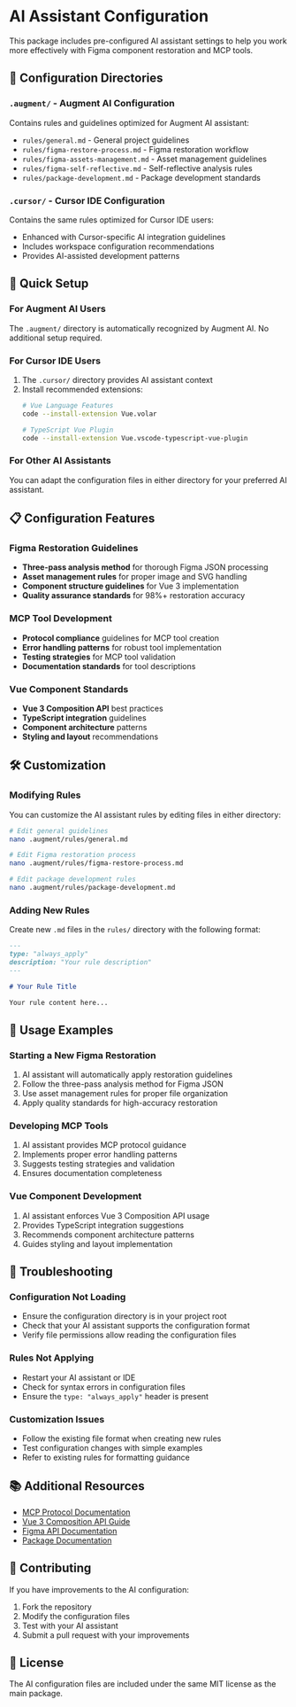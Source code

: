 # AI Assistant Configuration

This package includes pre-configured AI assistant settings to help you work more effectively with Figma component restoration and MCP tools.

## 📁 Configuration Directories

### `.augment/` - Augment AI Configuration
Contains rules and guidelines optimized for Augment AI assistant:
- `rules/general.md` - General project guidelines
- `rules/figma-restore-process.md` - Figma restoration workflow
- `rules/figma-assets-management.md` - Asset management guidelines
- `rules/figma-self-reflective.md` - Self-reflective analysis rules
- `rules/package-development.md` - Package development standards

### `.cursor/` - Cursor IDE Configuration  
Contains the same rules optimized for Cursor IDE users:
- Enhanced with Cursor-specific AI integration guidelines
- Includes workspace configuration recommendations
- Provides AI-assisted development patterns

## 🚀 Quick Setup

### For Augment AI Users
The `.augment/` directory is automatically recognized by Augment AI. No additional setup required.

### For Cursor IDE Users
1. The `.cursor/` directory provides AI assistant context
2. Install recommended extensions:
   ```bash
   # Vue Language Features
   code --install-extension Vue.volar
   
   # TypeScript Vue Plugin  
   code --install-extension Vue.vscode-typescript-vue-plugin
   ```

### For Other AI Assistants
You can adapt the configuration files in either directory for your preferred AI assistant.

## 📋 Configuration Features

### Figma Restoration Guidelines
- **Three-pass analysis method** for thorough Figma JSON processing
- **Asset management rules** for proper image and SVG handling
- **Component structure guidelines** for Vue 3 implementation
- **Quality assurance standards** for 98%+ restoration accuracy

### MCP Tool Development
- **Protocol compliance** guidelines for MCP tool creation
- **Error handling patterns** for robust tool implementation
- **Testing strategies** for MCP tool validation
- **Documentation standards** for tool descriptions

### Vue Component Standards
- **Vue 3 Composition API** best practices
- **TypeScript integration** guidelines
- **Component architecture** patterns
- **Styling and layout** recommendations

## 🛠️ Customization

### Modifying Rules
You can customize the AI assistant rules by editing files in either directory:

```bash
# Edit general guidelines
nano .augment/rules/general.md

# Edit Figma restoration process
nano .augment/rules/figma-restore-process.md

# Edit package development rules
nano .augment/rules/package-development.md
```

### Adding New Rules
Create new `.md` files in the `rules/` directory with the following format:

```markdown
---
type: "always_apply"
description: "Your rule description"
---

# Your Rule Title

Your rule content here...
```

## 🎯 Usage Examples

### Starting a New Figma Restoration
1. AI assistant will automatically apply restoration guidelines
2. Follow the three-pass analysis method for Figma JSON
3. Use asset management rules for proper file organization
4. Apply quality standards for high-accuracy restoration

### Developing MCP Tools
1. AI assistant provides MCP protocol guidance
2. Implements proper error handling patterns
3. Suggests testing strategies and validation
4. Ensures documentation completeness

### Vue Component Development
1. AI assistant enforces Vue 3 Composition API usage
2. Provides TypeScript integration suggestions
3. Recommends component architecture patterns
4. Guides styling and layout implementation

## 🔧 Troubleshooting

### Configuration Not Loading
- Ensure the configuration directory is in your project root
- Check that your AI assistant supports the configuration format
- Verify file permissions allow reading the configuration files

### Rules Not Applying
- Restart your AI assistant or IDE
- Check for syntax errors in configuration files
- Ensure the `type: "always_apply"` header is present

### Customization Issues
- Follow the existing file format when creating new rules
- Test configuration changes with simple examples
- Refer to existing rules for formatting guidance

## 📚 Additional Resources

- [MCP Protocol Documentation](https://modelcontextprotocol.io/)
- [Vue 3 Composition API Guide](https://vuejs.org/guide/extras/composition-api-faq.html)
- [Figma API Documentation](https://www.figma.com/developers/api)
- [Package Documentation](./README.md)

## 🤝 Contributing

If you have improvements to the AI configuration:

1. Fork the repository
2. Modify the configuration files
3. Test with your AI assistant
4. Submit a pull request with your improvements

## 📄 License

The AI configuration files are included under the same MIT license as the main package.
